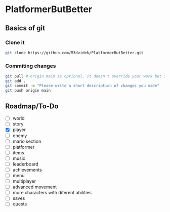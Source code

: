 # PlatformerButBetter
## Basics of git
### Clone it
``` bash
git clone https://github.com/M3dvidek/PlatformerButBetter.git
```
### Commiting changes
``` bash
git pull # origin main is optional, it doesn't override your work but in case of conflict you need to merge (viz. Documentation)
git add .
git commit -m "Please write a short description of changes you made"
git push origin main
```
## Roadmap/To-Do
- [ ] world
- [ ] story
- [x] player
- [ ] enemy
- [ ] mario section
- [ ] platformer
- [ ] items
- [ ] music
- [ ] leaderboard
- [ ] achievements
- [ ] menu
- [ ] multiplayer
- [ ] advanced movement
- [ ] more characters with diferent abilities
- [ ] saves
- [ ] quests
